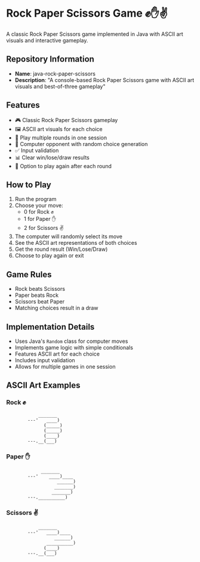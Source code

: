 # Rock Paper Scissors Game ✊✋✌️

A classic Rock Paper Scissors game implemented in Java with ASCII art visuals and interactive gameplay.

## Repository Information

- **Name**: java-rock-paper-scissors
- **Description**: "A console-based Rock Paper Scissors game with ASCII art visuals and best-of-three gameplay"

## Features

- 🎮 Classic Rock Paper Scissors gameplay
- 🖼️ ASCII art visuals for each choice
- 🔄 Play multiple rounds in one session
- 🤖 Computer opponent with random choice generation
- ✅ Input validation
- 📊 Clear win/lose/draw results
- 🔄 Option to play again after each round

## How to Play

1. Run the program
2. Choose your move:
   - 0 for Rock ✊
   - 1 for Paper ✋
   - 2 for Scissors ✌️
3. The computer will randomly select its move
4. See the ASCII art representations of both choices
5. Get the round result (Win/Lose/Draw)
6. Choose to play again or exit

## Game Rules

- Rock beats Scissors
- Paper beats Rock
- Scissors beat Paper
- Matching choices result in a draw

## Implementation Details

- Uses Java's `Random` class for computer moves
- Implements game logic with simple conditionals
- Features ASCII art for each choice
- Includes input validation
- Allows for multiple games in one session

## ASCII Art Examples

### Rock ✊

                _______
            ---'   ____)
                  (_____)
                  (_____)
                  (____)
            ---.__(___)

### Paper ✋

                 _______
            ---'    ____)____
                       ______)
                      _______)
                     _______)
            ---.__________)

### Scissors ✌️

                _______
            ---'   ____)____
                      ______)
                   __________)
                  (____)
            ---.__(___)
